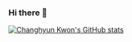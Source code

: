 ### Hi there 👋

<!--
**chkwon/chkwon** is a ✨ _special_ ✨ repository because its `README.md` (this file) appears on your GitHub profile.

Here are some ideas to get you started:

- 🔭 I’m currently working on ...
- 🌱 I’m currently learning ...
- 👯 I’m looking to collaborate on ...
- 🤔 I’m looking for help with ...
- 💬 Ask me about ...
- 📫 How to reach me: ...
- 😄 Pronouns: ...
- ⚡ Fun fact: ...
-->


[![Changhyun Kwon's GitHub stats](https://github-readme-stats.vercel.app/api?username=chkwon&show_icons=true)](https://github.com/chkwon/github-readme-stats)
